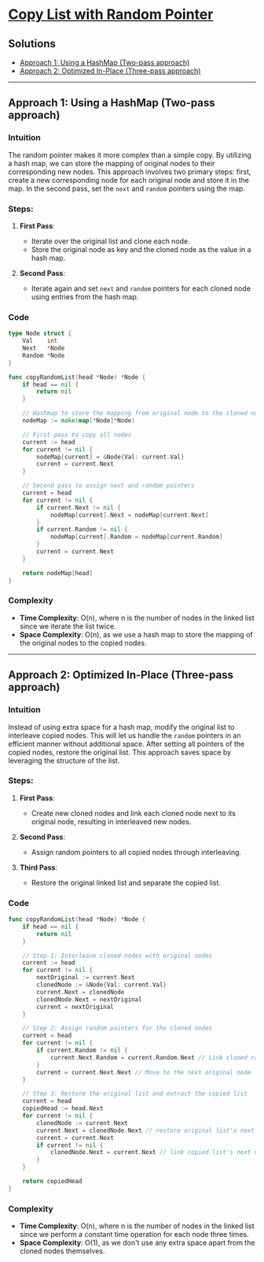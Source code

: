 # [Copy List with Random Pointer](https://leetcode.com/problems/copy-list-with-random-pointer/)

## Solutions
- [Approach 1: Using a HashMap (Two-pass approach)](#approach-1-using-a-hashmap-two-pass-approach)
- [Approach 2: Optimized In-Place (Three-pass approach)](#approach-2-optimized-in-place-three-pass-approach)

---

## Approach 1: Using a HashMap (Two-pass approach)

### Intuition
The random pointer makes it more complex than a simple copy. By utilizing a hash map, we can store the mapping of original nodes to their corresponding new nodes. This approach involves two primary steps: first, create a new corresponding node for each original node and store it in the map. In the second pass, set the `next` and `random` pointers using the map.

### Steps:
1. **First Pass**: 
   - Iterate over the original list and clone each node.
   - Store the original node as key and the cloned node as the value in a hash map.

2. **Second Pass**:
   - Iterate again and set `next` and `random` pointers for each cloned node using entries from the hash map.

### Code
```go
type Node struct {
	Val    int
	Next   *Node
	Random *Node
}

func copyRandomList(head *Node) *Node {
	if head == nil {
		return nil
	}

	// Hashmap to store the mapping from original node to the cloned node
	nodeMap := make(map[*Node]*Node)

	// First pass to copy all nodes
	current := head
	for current != nil {
		nodeMap[current] = &Node{Val: current.Val}
		current = current.Next
	}

	// Second pass to assign next and random pointers
	current = head
	for current != nil {
		if current.Next != nil {
			nodeMap[current].Next = nodeMap[current.Next]
		}
		if current.Random != nil {
			nodeMap[current].Random = nodeMap[current.Random]
		}
		current = current.Next
	}

	return nodeMap[head]
}
```

### Complexity
- **Time Complexity**: O(n), where n is the number of nodes in the linked list since we iterate the list twice.
- **Space Complexity**: O(n), as we use a hash map to store the mapping of the original nodes to the copied nodes.

---

## Approach 2: Optimized In-Place (Three-pass approach)

### Intuition
Instead of using extra space for a hash map, modify the original list to interleave copied nodes. This will let us handle the `random` pointers in an efficient manner without additional space. After setting all pointers of the copied nodes, restore the original list. This approach saves space by leveraging the structure of the list.

### Steps:
1. **First Pass**: 
   - Create new cloned nodes and link each cloned node next to its original node, resulting in interleaved new nodes.

2. **Second Pass**:
   - Assign random pointers to all copied nodes through interleaving.

3. **Third Pass**:
   - Restore the original linked list and separate the copied list.

### Code
```go
func copyRandomList(head *Node) *Node {
	if head == nil {
		return nil
	}

	// Step 1: Interleave cloned nodes with original nodes
	current := head
	for current != nil {
		nextOriginal := current.Next
		clonedNode := &Node{Val: current.Val}
		current.Next = clonedNode
		clonedNode.Next = nextOriginal
		current = nextOriginal
	}

	// Step 2: Assign random pointers for the cloned nodes
	current = head
	for current != nil {
		if current.Random != nil {
			current.Next.Random = current.Random.Next // Link cloned random
		}
		current = current.Next.Next // Move to the next original node
	}

	// Step 3: Restore the original list and extract the copied list
	current = head
	copiedHead := head.Next
	for current != nil {
		clonedNode := current.Next
		current.Next = clonedNode.Next // restore original list's next node
		current = current.Next
		if current != nil {
			clonedNode.Next = current.Next // link copied list's next node
		}
	}

	return copiedHead
}
```

### Complexity
- **Time Complexity**: O(n), where n is the number of nodes in the linked list since we perform a constant time operation for each node three times.
- **Space Complexity**: O(1), as we don't use any extra space apart from the cloned nodes themselves.

